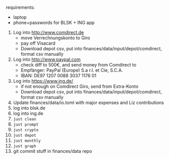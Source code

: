 requirements:
- laptop
- phone+passwords for BLSK + ING app

1. Log into http://www.comdirect.de
    - move Verrechnungskonto to Giro
    - pay off Visacard
    - Download depot csv, put into finances/data/input/depot/comdirect, format csv manually
2. Log into http://www.paypal.com
    - check diff to 500€, and send money from Comdirect to
    - Empfänger: PayPal (Europe) S.a r.l. et Cie, S.C.A.
    - IBAN: DE97 1207 0088 3037 1176 01
3. Log into https://www.ing.de/
    - if not enough on Comdirect Giro, send from Extra-Konto
    - Download depot csv, put into finances/data/input/depot/comdirect, format csv manually
4. Update finances/data/io.toml with major expenses and Liz contributions
5. log into blsk.de
6. log into ing.de
7. `just clean`
8. `just prompt`
9. `just crypto`
10. `just depot`
11. `just monthly`
12. `just graph`
13. git commit stuff in finances/data repo
